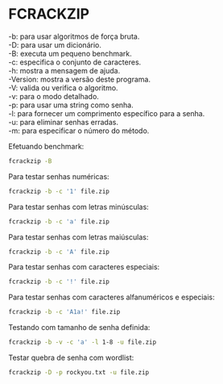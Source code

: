 # FCRACKZIP

-b: para usar algoritmos de força bruta.  
-D: para usar um dicionário.  
-B: executa um pequeno benchmark.  
-c: especifica o conjunto de caracteres.  
-h: mostra a mensagem de ajuda.  
-Version: mostra a versão deste programa.  
-V: valida ou verifica o algoritmo.  
-v: para o modo detalhado.  
-p: para usar uma string como senha.  
-l: para fornecer um comprimento específico para a senha.  
-u: para eliminar senhas erradas.  
-m: para especificar o número do método.  

Efetuando benchmark:
```bash
fcrackzip -B
```

Para testar senhas numéricas:
```bash
fcrackzip -b -c '1' file.zip
```

Para testar senhas com letras minúsculas:
```bash
fcrackzip -b -c 'a' file.zip
```

Para testar senhas com letras maiúsculas:
```bash
fcrackzip -b -c 'A' file.zip
```

Para testar senhas com caracteres especiais:
```bash
fcrackzip -b -c '!' file.zip
```

Para testar senhas com caracteres alfanuméricos e especiais:
```bash
fcrackzip -b -c 'A1a!' file.zip
```

Testando com tamanho de senha definida:
```bash
fcrackzip -b -v -c 'a' -l 1-8 -u file.zip
```

Testar quebra de senha com wordlist:
```bash
fcrackzip -D -p rockyou.txt -u file.zip
```
